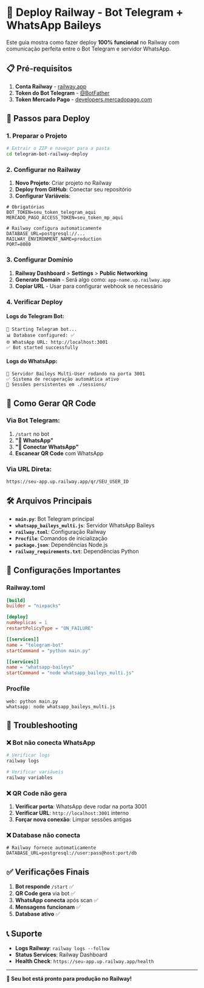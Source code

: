 # 🚀 Deploy Railway - Bot Telegram + WhatsApp Baileys

Este guia mostra como fazer deploy **100% funcional** no Railway com comunicação perfeita entre o Bot Telegram e servidor WhatsApp.

## 📋 Pré-requisitos

1. **Conta Railway** - [railway.app](https://railway.app)
2. **Token do Bot Telegram** - [@BotFather](https://t.me/BotFather)
3. **Token Mercado Pago** - [developers.mercadopago.com](https://developers.mercadopago.com)

## 🎯 Passos para Deploy

### 1. Preparar o Projeto
```bash
# Extrair o ZIP e navegar para a pasta
cd telegram-bot-railway-deploy
```

### 2. Configurar no Railway

1. **Novo Projeto**: Criar projeto no Railway
2. **Deploy from GitHub**: Conectar seu repositório
3. **Configurar Variáveis**:

```env
# Obrigatórias
BOT_TOKEN=seu_token_telegram_aqui
MERCADO_PAGO_ACCESS_TOKEN=seu_token_mp_aqui

# Railway configura automaticamente
DATABASE_URL=postgresql://...
RAILWAY_ENVIRONMENT_NAME=production
PORT=8080
```

### 3. Configurar Domínio

1. **Railway Dashboard** > **Settings** > **Public Networking**
2. **Generate Domain** - Será algo como: `app-name.up.railway.app`
3. **Copiar URL** - Usar para configurar webhook se necessário

### 4. Verificar Deploy

#### Logs do Telegram Bot:
```
🤖 Starting Telegram bot...
📊 Database configured: ✅
🌐 WhatsApp URL: http://localhost:3001
✅ Bot started successfully
```

#### Logs do WhatsApp:
```
🚀 Servidor Baileys Multi-User rodando na porta 3001
✅ Sistema de recuperação automática ativo
💾 Sessões persistentes em ./sessions/
```

## 🔗 Como Gerar QR Code

### Via Bot Telegram:
1. `/start` no bot
2. **"📱 WhatsApp"**
3. **"🔗 Conectar WhatsApp"**
4. **Escanear QR Code** com WhatsApp

### Via URL Direta:
```
https://seu-app.up.railway.app/qr/SEU_USER_ID
```

## 🛠️ Arquivos Principais

- **`main.py`**: Bot Telegram principal
- **`whatsapp_baileys_multi.js`**: Servidor WhatsApp Baileys
- **`railway.toml`**: Configuração Railway
- **`Procfile`**: Comandos de inicialização
- **`package.json`**: Dependências Node.js
- **`railway_requirements.txt`**: Dependências Python

## 🔧 Configurações Importantes

### Railway.toml
```toml
[build]
builder = "nixpacks"

[deploy]
numReplicas = 1
restartPolicyType = "ON_FAILURE"

[[services]]
name = "telegram-bot"
startCommand = "python main.py"

[[services]]
name = "whatsapp-baileys"
startCommand = "node whatsapp_baileys_multi.js"
```

### Procfile
```
web: python main.py
whatsapp: node whatsapp_baileys_multi.js
```

## 🚨 Troubleshooting

### ❌ Bot não conecta WhatsApp
```bash
# Verificar logs
railway logs

# Verificar variáveis
railway variables
```

### ❌ QR Code não gera
1. **Verificar porta**: WhatsApp deve rodar na porta 3001
2. **Verificar URL**: `http://localhost:3001` interno
3. **Forçar nova conexão**: Limpar sessões antigas

### ❌ Database não conecta
```env
# Railway fornece automaticamente
DATABASE_URL=postgresql://user:pass@host:port/db
```

## ✅ Verificações Finais

1. **Bot responde** `/start` ✅
2. **QR Code gera** via bot ✅
3. **WhatsApp conecta** após scan ✅
4. **Mensagens funcionam** ✅
5. **Database ativo** ✅

## 📞 Suporte

- **Logs Railway**: `railway logs --follow`
- **Status Services**: Railway Dashboard
- **Health Check**: `https://seu-app.up.railway.app/health`

---

**🎉 Seu bot está pronto para produção no Railway!**